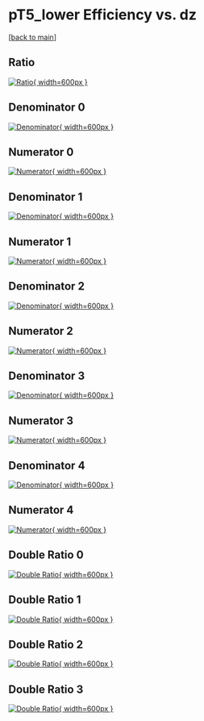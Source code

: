 # pT5_lower Efficiency vs. dz

[[back to main](./)]



## Ratio

[![Ratio](../mtv/var/pT5_lower_loweta_211_-1_eff_dz.png){ width=600px }](../mtv/var/pT5_lower_loweta_211_-1_eff_dz.pdf)

## Denominator 0

[![Denominator](../mtv/den/pT5_lower_loweta_211_-1_eff_dz_den0.png){ width=600px }](../mtv/den/pT5_lower_loweta_211_-1_eff_dz_den0.pdf)

## Numerator 0

[![Numerator](../mtv/num/pT5_lower_loweta_211_-1_eff_dz_num0.png){ width=600px }](../mtv/num/pT5_lower_loweta_211_-1_eff_dz_num0.pdf)

## Denominator 1

[![Denominator](../mtv/den/pT5_lower_loweta_211_-1_eff_dz_den1.png){ width=600px }](../mtv/den/pT5_lower_loweta_211_-1_eff_dz_den1.pdf)

## Numerator 1

[![Numerator](../mtv/num/pT5_lower_loweta_211_-1_eff_dz_num1.png){ width=600px }](../mtv/num/pT5_lower_loweta_211_-1_eff_dz_num1.pdf)

## Denominator 2

[![Denominator](../mtv/den/pT5_lower_loweta_211_-1_eff_dz_den2.png){ width=600px }](../mtv/den/pT5_lower_loweta_211_-1_eff_dz_den2.pdf)

## Numerator 2

[![Numerator](../mtv/num/pT5_lower_loweta_211_-1_eff_dz_num2.png){ width=600px }](../mtv/num/pT5_lower_loweta_211_-1_eff_dz_num2.pdf)

## Denominator 3

[![Denominator](../mtv/den/pT5_lower_loweta_211_-1_eff_dz_den3.png){ width=600px }](../mtv/den/pT5_lower_loweta_211_-1_eff_dz_den3.pdf)

## Numerator 3

[![Numerator](../mtv/num/pT5_lower_loweta_211_-1_eff_dz_num3.png){ width=600px }](../mtv/num/pT5_lower_loweta_211_-1_eff_dz_num3.pdf)

## Denominator 4

[![Denominator](../mtv/den/pT5_lower_loweta_211_-1_eff_dz_den4.png){ width=600px }](../mtv/den/pT5_lower_loweta_211_-1_eff_dz_den4.pdf)

## Numerator 4

[![Numerator](../mtv/num/pT5_lower_loweta_211_-1_eff_dz_num4.png){ width=600px }](../mtv/num/pT5_lower_loweta_211_-1_eff_dz_num4.pdf)

## Double Ratio 0

[![Double Ratio](../mtv/ratio/pT5_lower_loweta_211_-1_eff_dz_ratio0.png){ width=600px }](../mtv/ratio/pT5_lower_loweta_211_-1_eff_dz_ratio0.pdf)

## Double Ratio 1

[![Double Ratio](../mtv/ratio/pT5_lower_loweta_211_-1_eff_dz_ratio1.png){ width=600px }](../mtv/ratio/pT5_lower_loweta_211_-1_eff_dz_ratio1.pdf)

## Double Ratio 2

[![Double Ratio](../mtv/ratio/pT5_lower_loweta_211_-1_eff_dz_ratio2.png){ width=600px }](../mtv/ratio/pT5_lower_loweta_211_-1_eff_dz_ratio2.pdf)

## Double Ratio 3

[![Double Ratio](../mtv/ratio/pT5_lower_loweta_211_-1_eff_dz_ratio3.png){ width=600px }](../mtv/ratio/pT5_lower_loweta_211_-1_eff_dz_ratio3.pdf)

